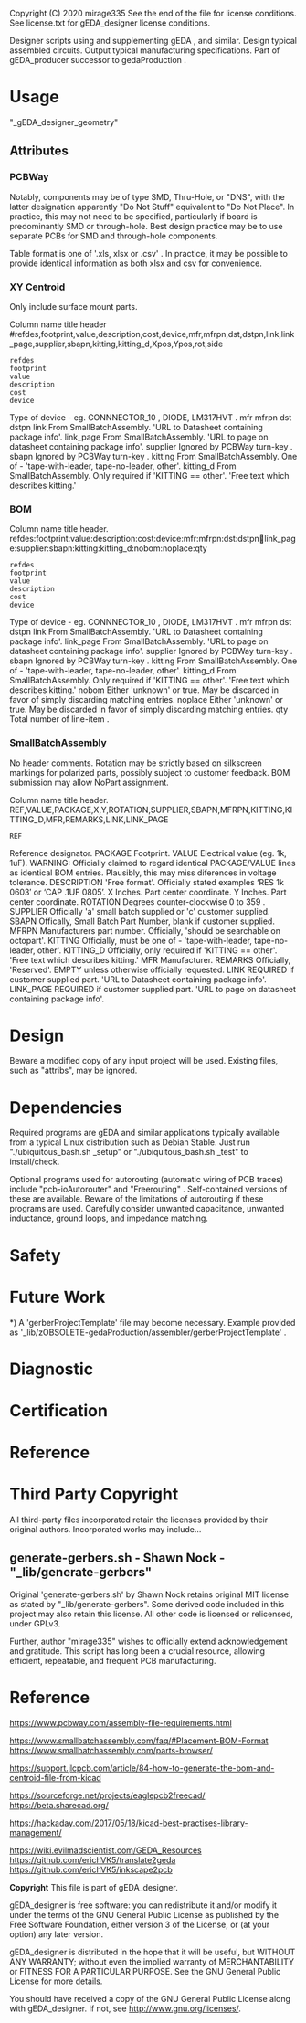 Copyright (C) 2020 mirage335
See the end of the file for license conditions.
See license.txt for gEDA_designer license conditions.

Designer scripts using and supplementing gEDA , and similar. Design typical assembled circuits. Output typical manufacturing specifications. Part of gEDA_producer successor to gedaProduction .

# Usage

"_gEDA_designer_geometry"

## Attributes


### PCBWay

Notably, components may be of type SMD, Thru-Hole, or "DNS", with the latter designation apparently "Do Not Stuff" equivalent to "Do Not Place". In practice, this may not need to be specified, particularly if board is predominantly SMD or through-hole. Best design practice may be to use separate PCBs for SMD and through-hole components.

Table format is one of '.xls, xlsx or .csv' . In practice, it may be possible to provide identical information as both xlsx and csv for convenience.

### XY Centroid

Only include surface mount parts.

Column name title header
#refdes,footprint,value,description,cost,device,mfr,mfrpn,dst,dstpn,link,link_page,supplier,sbapn,kitting,kitting_d,Xpos,Ypos,rot,side

	refdes
	footprint
	value
	description
	cost
	device
Type of device - eg. CONNNECTOR_10 , DIODE, LM317HVT .
	mfr
	mfrpn
	dst
	dstpn
	link
From SmallBatchAssembly. 'URL to Datasheet containing package info'.
	link_page
From SmallBatchAssembly. 'URL to page on datasheet containing package info'.
	supplier
Ignored by PCBWay turn-key .
	sbapn
Ignored by PCBWay turn-key .
	kitting
From SmallBatchAssembly. One of - 'tape-with-leader, tape-no-leader, other'.
	kitting_d
From SmallBatchAssembly. Only required if 'KITTING == other'. 'Free text which describes kitting.'


### BOM

Column name title header.
refdes:footprint:value:description:cost:device:mfr:mfrpn:dst:dstpn:link:link_page:supplier:sbapn:kitting:kitting_d:nobom:noplace:qty

	refdes
	footprint
	value
	description
	cost
	device
Type of device - eg. CONNNECTOR_10 , DIODE, LM317HVT .
	mfr
	mfrpn
	dst
	dstpn
	link
From SmallBatchAssembly. 'URL to Datasheet containing package info'.
	link_page
From SmallBatchAssembly. 'URL to page on datasheet containing package info'.
	supplier
Ignored by PCBWay turn-key .
	sbapn
Ignored by PCBWay turn-key .
	kitting
From SmallBatchAssembly. One of - 'tape-with-leader, tape-no-leader, other'.
	kitting_d
From SmallBatchAssembly. Only required if 'KITTING == other'. 'Free text which describes kitting.'
	nobom
Either 'unknown' or true. May be discarded in favor of simply discarding matching entries.
	noplace
Either 'unknown' or true. May be discarded in favor of simply discarding matching entries.
	qty
Total number of line-item .


### SmallBatchAssembly

No header comments. Rotation may be strictly based on silkscreen markings for polarized parts, possibly subject to customer feedback. BOM submission may allow NoPart assignment.

Column name title header.
REF,VALUE,PACKAGE,X,Y,ROTATION,SUPPLIER,SBAPN,MFRPN,KITTING,KITTING_D,MFR,REMARKS,LINK,LINK_PAGE

	REF
Reference designator.
	PACKAGE
Footprint.
	VALUE
Electrical value (eg. 1k, 1uF).
WARNING: Officially claimed to regard identical PACKAGE/VALUE lines as identical BOM entries. Plausibly, this may miss diferences in voltage tolerance.
	DESCRIPTION
'Free format'. Officially stated examples ‘RES 1k 0603′ or ‘CAP .1UF 0805’.
	X
Inches. Part center coordinate.
	Y
Inches. Part center coordinate.
	ROTATION
Degrees counter-clockwise 0 to 359 .
	SUPPLIER
Officially 'a' small batch supplied or 'c' customer supplied.
	SBAPN
Offically, Small Batch Part Number, blank if customer supplied.
	MFRPN
Manufacturers part number. Officially, 'should be searchable on octopart'.
	KITTING
Officially, must be one of - 'tape-with-leader, tape-no-leader, other'.
	KITTING_D
Officially, only required if 'KITTING == other'. 'Free text which describes kitting.'
	MFR
Manufacturer.
	REMARKS
Officially, 'Reserved'. EMPTY unless otherwise officially requested.
	LINK
REQUIRED if customer supplied part. 'URL to Datasheet containing package info'.
	LINK_PAGE
REQUIRED if customer supplied part. 'URL to page on datasheet containing package info'.






# Design

Beware a modified copy of any input project will be used. Existing files, such as "attribs", may be ignored.

# Dependencies

Required programs are gEDA and similar applications typically available from a typical Linux distribution such as Debian Stable. Just run "./ubiquitous_bash.sh _setup" or "./ubiquitous_bash.sh _test" to install/check.

Optional programs used for autorouting (automatic wiring of PCB traces) include "pcb-ioAutorouter" and "Freerouting" . Self-contained versions of these are available. Beware of the limitations of autorouting if these programs are used. Carefully consider unwanted capacitance, unwanted inductance, ground loops, and impedance matching.


# Safety

# Future Work
*) A 'gerberProjectTemplate' file may become necessary. Example provided as '_lib/zOBSOLETE-gedaProduction/assembler/gerberProjectTemplate' .



# Diagnostic



# Certification





# Reference



# Third Party Copyright

All third-party files incorporated retain the licenses provided by their original authors. Incorporated works may include...

## generate-gerbers.sh - Shawn Nock - "_lib/generate-gerbers"

Original 'generate-gerbers.sh' by Shawn Nock retains original MIT license as stated by "_lib/generate-gerbers". Some derived code included in this project may also retain this license. All other code is licensed or relicensed, under GPLv3.

Further, author "mirage335" wishes to officially extend acknowledgement and gratitude. This script has long been a crucial resource, allowing efficient, repeatable, and frequent PCB manufacturing.


# Reference

https://www.pcbway.com/assembly-file-requirements.html

https://www.smallbatchassembly.com/faq/#Placement-BOM-Format
https://www.smallbatchassembly.com/parts-browser/


https://support.jlcpcb.com/article/84-how-to-generate-the-bom-and-centroid-file-from-kicad

https://sourceforge.net/projects/eaglepcb2freecad/
https://beta.sharecad.org/

https://hackaday.com/2017/05/18/kicad-best-practises-library-management/


https://wiki.evilmadscientist.com/GEDA_Resources
https://github.com/erichVK5/translate2geda
https://github.com/erichVK5/inkscape2pcb


__Copyright__
This file is part of gEDA_designer.

gEDA_designer is free software: you can redistribute it and/or modify
it under the terms of the GNU General Public License as published by
the Free Software Foundation, either version 3 of the License, or
(at your option) any later version.

gEDA_designer is distributed in the hope that it will be useful,
but WITHOUT ANY WARRANTY; without even the implied warranty of
MERCHANTABILITY or FITNESS FOR A PARTICULAR PURPOSE.  See the
GNU General Public License for more details.

You should have received a copy of the GNU General Public License
along with gEDA_designer.  If not, see <http://www.gnu.org/licenses/>.
